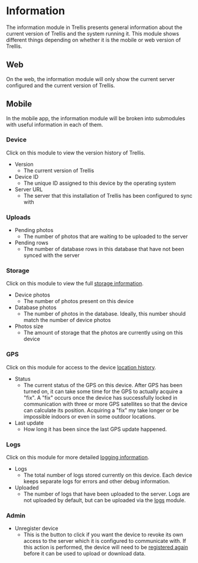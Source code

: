 # Information
The information module in Trellis presents general information about the current version of Trellis and the system 
running it. This module shows different things depending on whether it is the mobile or web version of Trellis. 

## Web
On the web, the information module will only show the current server configured and the current version of Trellis.

## Mobile
In the mobile app, the information module will be broken into submodules with useful information in each of them.

### Device
Click on this module to view the version history of Trellis.
- Version
  - The current version of Trellis
- Device ID
  - The unique ID assigned to this device by the operating system
- Server URL
  - The server that this installation of Trellis has been configured to sync with
  
### Uploads
- Pending photos
  - The number of photos that are waiting to be uploaded to the server
- Pending rows
  - The number of database rows in this database that have not been synced with the server
  
### Storage
Click on this module to view the full [storage information](./Storage.md).
- Device photos
  - The number of photos present on this device
- Database photos
  - The number of photos in the database. Ideally, this number should match the number of device photos
- Photos size
  - The amount of storage that the photos are currently using on this device
  
### GPS
Click on this module for access to the device [location history](./LocationHistory.md).
- Status
  - The current status of the GPS on this device. After GPS has been turned on, it can take some time for the 
    GPS to actually acquire a "fix". A "fix" occurs once the device has successfully locked in communication with 
    three or more GPS satellites so that the device can calculate its position. Acquiring a "fix" my take longer 
    or be impossible indoors or even in some outdoor locations.
- Last update
  - How long it has been since the last GPS update happened.

### Logs
Click on this module for more detailed [logging information](./Logs.md).
- Logs
  - The total number of logs stored currently on this device. Each device keeps separate logs for errors and other 
    debug information.
- Uploaded
  - The number of logs that have been uploaded to the server. Logs are not uploaded by default, but can be uploaded 
    via the [logs](Logs.md) module.
  
### Admin
- Unregister device
  - This is the button to click if you want the device to revoke its own access to the server which it is configured
    to communicate with. If this action is performed, the device will need to be [registered again](../devices/RegisterDevice.md)
    before it can be used to upload or download data.

